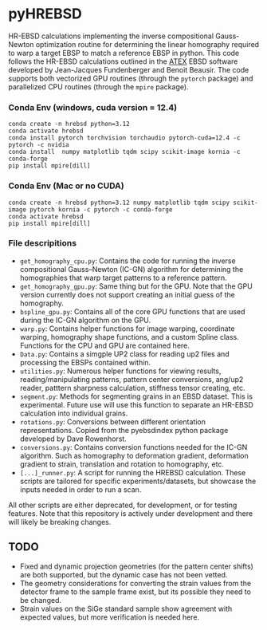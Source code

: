 # pyHREBSD
HR-EBSD calculations implementing the inverse compositional Gauss-Newton optimization routine for determining the linear homography required to warp a target EBSP to match a reference EBSP in python. This code follows the HR-EBSD calculations outlined in the [ATEX](http://www.atex-software.eu) EBSD software developed by Jean-Jacques Fundenberger and Benoit Beausir. The code supports both vectorized GPU routines (through the `pytorch` package) and parallelized CPU routines (through the `mpire` package).

### Conda Env (windows, cuda version = 12.4)
```
conda create -n hrebsd python=3.12
conda activate hrebsd
conda install pytorch torchvision torchaudio pytorch-cuda=12.4 -c pytorch -c nvidia
conda install  numpy matplotlib tqdm scipy scikit-image kornia -c conda-forge
pip install mpire[dill]

```
### Conda Env (Mac or no CUDA)
```
conda create -n hrebsd python=3.12 numpy matplotlib tqdm scipy scikit-image pytorch kornia -c pytorch -c conda-forge
conda activate hrebsd
pip install mpire[dill]
```
### File descripitions
- `get_homography_cpu.py`: Contains the code for running the inverse compositional Gauss–Newton (IC-GN) algorithm for determining the homographies that warp target patterns to a reference pattern.
- `get_homography_gpu.py`: Same thing but for the GPU. Note that the GPU version currently does not support creating an initial guess of the homography.
- `bspline_gpu.py`: Contains all of the core GPU functions that are used during the IC-GN algorithm on the GPU.
- `warp.py`: Contains helper functions for image warping, coordinate warping, homography shape functions, and a custom Spline class. Functions for the CPU and GPU are contained here.
- `Data.py`: Contains a simgple UP2 class for reading up2 files and processing the EBSPs contained within.
- `utilities.py`: Numerous helper functions for viewing results, reading/manipulating patterns, pattern center conversions, ang/up2 reader, patttern sharpness calculation, stiffness tensor creating, etc.
- `segment.py`: Methods for segmenting grains in an EBSD dataset. This is experimental. Future use will use this function to separate an HR-EBSD calculation into individual grains.
- `rotations.py`: Conversions between different orientation representations. Copied from the pyebsdindex python package developed by Dave Rowenhorst.
- `conversions.py`: Contains conversion functions needed for the IC-GN algorithm. Such as homography to deformation gradient, deformation gradient to strain, translation and rotation to homography, etc.
- `[...]_runner.py`: A script for running the HREBSD calculation. These scripts are tailored for specific experiments/datasets, but showcase the inputs needed in order to run a scan.

All other scripts are either deprecated, for development, or for testing features. Note that this repository is actively under development and there will likely be breaking changes.

## TODO

- Fixed and dynamic projection geometries (for the pattern center shifts) are both supported, but the dynamic case has not been vetted.
- The geometry considerations for converting the strain values from the detector frame to the sample frame exist, but its possible they need to be changed.
- Strain values on the SiGe standard sample show agreement with expected values, but more verification is needed here.
